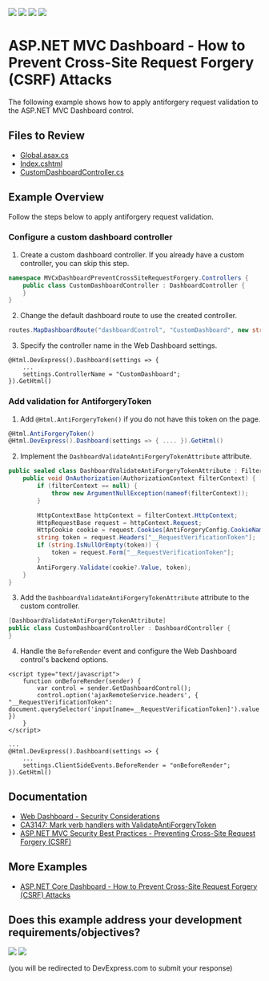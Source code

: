 <!-- default badges list -->
![](https://img.shields.io/endpoint?url=https://codecentral.devexpress.com/api/v1/VersionRange/381267399/24.2.1%2B)
[![](https://img.shields.io/badge/Open_in_DevExpress_Support_Center-FF7200?style=flat-square&logo=DevExpress&logoColor=white)](https://supportcenter.devexpress.com/ticket/details/T1010261)
[![](https://img.shields.io/badge/📖_How_to_use_DevExpress_Examples-e9f6fc?style=flat-square)](https://docs.devexpress.com/GeneralInformation/403183)
[![](https://img.shields.io/badge/💬_Leave_Feedback-feecdd?style=flat-square)](#does-this-example-address-your-development-requirementsobjectives)
<!-- default badges end -->

# ASP.NET MVC Dashboard - How to Prevent Cross-Site Request Forgery (CSRF) Attacks

The following example shows how to apply antiforgery request validation to the ASP.NET MVC Dashboard control.

## Files to Review

* [Global.asax.cs](./CS/MVCxDashboardPreventCrossSiteRequestForgery/Global.asax.cs)
* [Index.cshtml](./CS/MVCxDashboardPreventCrossSiteRequestForgery/Views/Home/Index.cshtml)
* [CustomDashboardController.cs](./CS/MVCxDashboardPreventCrossSiteRequestForgery/Controllers/CustomDashboardController.cs)

## Example Overview

Follow the steps below to apply antiforgery request validation.

### Configure a custom dashboard controller

1. Create a custom dashboard controller. If you already have a custom controller, you can skip this step.

```cs
namespace MVCxDashboardPreventCrossSiteRequestForgery.Controllers {
    public class CustomDashboardController : DashboardController { 
    }
}
```

2. Change the default dashboard route to use the created controller.

```cs
routes.MapDashboardRoute("dashboardControl", "CustomDashboard", new string[] { "MVCxDashboardPreventCrossSiteRequestForgery.Controllers" });
```
3. Specify the controller name in the Web Dashboard settings.

```razor
@Html.DevExpress().Dashboard(settings => {
    ...
    settings.ControllerName = "CustomDashboard";
}).GetHtml()
```

###  Add validation for AntiforgeryToken

1. Add `@Html.AntiForgeryToken()` if you do not have this token on the page.

```cs
@Html.AntiForgeryToken()
@Html.DevExpress().Dashboard(settings => { .... }).GetHtml()
```

2. Implement the `DashboardValidateAntiForgeryTokenAttribute` attribute.

```cs
public sealed class DashboardValidateAntiForgeryTokenAttribute : FilterAttribute, IAuthorizationFilter {
	public void OnAuthorization(AuthorizationContext filterContext) {
		if (filterContext == null) {
			throw new ArgumentNullException(nameof(filterContext));
		}

		HttpContextBase httpContext = filterContext.HttpContext;
		HttpRequestBase request = httpContext.Request;
		HttpCookie cookie = request.Cookies[AntiForgeryConfig.CookieName];
		string token = request.Headers["__RequestVerificationToken"];
		if (string.IsNullOrEmpty(token)) {
			token = request.Form["__RequestVerificationToken"];
		}
		AntiForgery.Validate(cookie?.Value, token);
	}
}
 ```


3. Add the `DashboardValidateAntiForgeryTokenAttribute` attribute to the custom controller.

```cs
[DashboardValidateAntiForgeryTokenAttribute]
public class CustomDashboardController : DashboardController {   
}
``` 

4. Handle the `BeforeRender` event and configure the Web Dashboard control's backend options.

```razor
<script type="text/javascript">
    function onBeforeRender(sender) {
        var control = sender.GetDashboardControl();
        control.option('ajaxRemoteService.headers', { "__RequestVerificationToken": document.querySelector('input[name=__RequestVerificationToken]').value })
    }
</script>

...
@Html.DevExpress().Dashboard(settings => {
    ...
    settings.ClientSideEvents.BeforeRender = "onBeforeRender";
}).GetHtml()
```


## Documentation

- [Web Dashboard - Security Considerations](https://docs.devexpress.com/Dashboard/118651/web-dashboard/general-information/security-considerations)
- [CA3147: Mark verb handlers with ValidateAntiForgeryToken](https://docs.microsoft.com/en-us/dotnet/fundamentals/code-analysis/quality-rules/ca3147)
- [ASP.NET MVC Security Best Practices - Preventing Cross-Site Request Forgery (CSRF)](https://github.com/DevExpress/aspnet-security-bestpractices/tree/master/SecurityBestPractices.Mvc#4-preventing-cross-site-request-forgery-csrf)


## More Examples

- [ASP.NET Core Dashboard - How to Prevent Cross-Site Request Forgery (CSRF) Attacks](https://github.com/DevExpress-Examples/asp-net-core-dashboard-antiforgery)
<!-- feedback -->
## Does this example address your development requirements/objectives?

[<img src="https://www.devexpress.com/support/examples/i/yes-button.svg"/>](https://www.devexpress.com/support/examples/survey.xml?utm_source=github&utm_campaign=asp-net-mvc-dashboard-antiforgery&~~~was_helpful=yes) [<img src="https://www.devexpress.com/support/examples/i/no-button.svg"/>](https://www.devexpress.com/support/examples/survey.xml?utm_source=github&utm_campaign=asp-net-mvc-dashboard-antiforgery&~~~was_helpful=no)

(you will be redirected to DevExpress.com to submit your response)
<!-- feedback end -->
